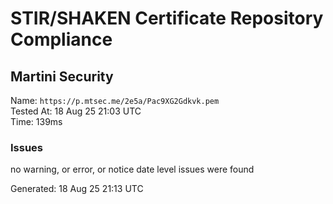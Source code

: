 # STIR/SHAKEN Certificate Repository Compliance

## Martini Security

Name: `https://p.mtsec.me/2e5a/Pac9XG2Gdkvk.pem`\
Tested At: 18 Aug 25 21:03 UTC\
Time: 139ms

### Issues

no warning, or error, or notice date level issues were found

Generated: 18 Aug 25 21:13 UTC